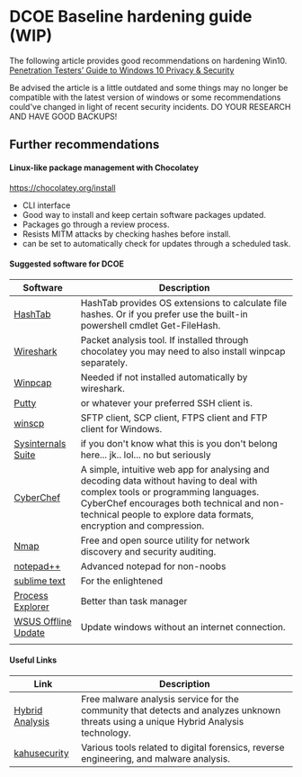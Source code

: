 # DCOE Baseline hardening guide (WIP)

The following article provides good recommendations on hardening Win10. [Penetration Testers’ Guide to Windows 10 Privacy & Security](https://hackernoon.com/the-2017-pentester-guide-to-windows-10-privacy-security-cf734c510b8d)

Be advised the article is a little outdated and some things may no longer be compatible with the latest version of windows or some recommendations could've changed in light of recent security incidents. DO YOUR RESEARCH AND HAVE GOOD BACKUPS!

## Further recommendations

#### Linux-like package management with Chocolatey

https://chocolatey.org/install

* CLI interface
* Good way to install and keep certain software packages updated. 
* Packages go through a review process.
* Resists MITM attacks by checking hashes before install.
* can be set to automatically check for updates through a scheduled task.

#### Suggested software for DCOE

|Software|Description|
|---|---|
|[HashTab](https://chocolatey.org/packages/hashtab)|HashTab provides OS extensions to calculate file hashes. Or if you prefer use the built-in powershell cmdlet Get-FileHash.|
|[Wireshark](https://chocolatey.org/packages/wireshark)|Packet analysis tool. If installed through chocolatey you may need to also install winpcap separately.|
|[Winpcap](https://chocolatey.org/packages/WinPcap)|Needed if not installed automatically by wireshark.|
|[Putty](https://chocolatey.org/search?q=putty)|or whatever your preferred SSH client is.|
|[winscp](https://chocolatey.org/search?q=winscp)|SFTP client, SCP client, FTPS client and FTP client for Windows.|
|[Sysinternals Suite](https://docs.microsoft.com/en-us/sysinternals/downloads/sysinternals-suite)|if you don't know what this is you don't belong here... jk.. lol... no but seriously|
|[CyberChef](https://gchq.github.io/CyberChef/)|A simple, intuitive web app for analysing and decoding data without having to deal with complex tools or programming languages. CyberChef encourages both technical and non-technical people to explore data formats, encryption and compression.|
|[Nmap](https://chocolatey.org/packages/nmap)|Free and open source utility for network discovery and security auditing.|
|[notepad++](https://chocolatey.org/packages?q=notepad%2B%2B)|Advanced notepad for non-noobs|
|[sublime text](https://chocolatey.org/packages/SublimeText3)|For the enlightened|
|[Process Explorer](https://chocolatey.org/packages/procexp)|Better than task manager|
|[WSUS Offline Update](https://chocolatey.org/packages/wsus-offline-update)|Update windows without an internet connection.|
|[]()||

#### Useful Links

|Link|Description|
|---|---|
|[Hybrid Analysis](https://www.hybrid-analysis.com/)|Free malware analysis service for the community that detects and analyzes unknown threats using a unique Hybrid Analysis technology.|
|[kahusecurity](http://www.kahusecurity.com/tools.html)|Various tools related to digital forensics, reverse engineering, and malware analysis.|
